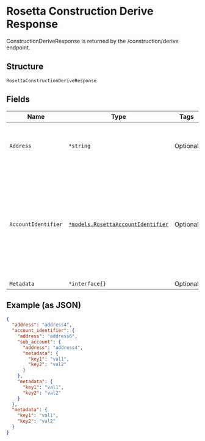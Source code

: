 # Rosetta Construction Derive Response

ConstructionDeriveResponse is returned by the /construction/derive endpoint.

## Structure

`RosettaConstructionDeriveResponse`

## Fields

| Name                | Type                                                                                 | Tags     | Description                                                                                                                                                                                          |
| ------------------- | ------------------------------------------------------------------------------------ | -------- | ---------------------------------------------------------------------------------------------------------------------------------------------------------------------------------------------------- |
| `Address`           | `*string`                                                                            | Optional | [DEPRECATED by account_identifier in v1.4.4] Address in network-specific format.                                                                                                                     |
| `AccountIdentifier` | [`*models.RosettaAccountIdentifier`](../../doc/models/rosetta-account-identifier.md) | Optional | The account_identifier uniquely identifies an account within a network. All fields in the account_identifier are utilized to determine this uniqueness (including the metadata field, if populated). |
| `Metadata`          | `*interface{}`                                                                       | Optional | -                                                                                                                                                                                                    |

## Example (as JSON)

```json
{
  "address": "address4",
  "account_identifier": {
    "address": "address6",
    "sub_account": {
      "address": "address4",
      "metadata": {
        "key1": "val1",
        "key2": "val2"
      }
    },
    "metadata": {
      "key1": "val1",
      "key2": "val2"
    }
  },
  "metadata": {
    "key1": "val1",
    "key2": "val2"
  }
}
```
